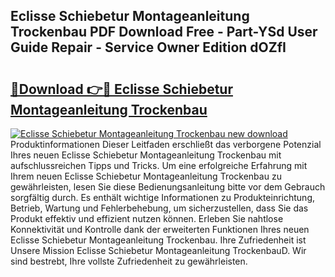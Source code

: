 ## Eclisse Schiebetur Montageanleitung Trockenbau PDF Download Free - Part-YSd User Guide Repair - Service Owner Edition dOZfI

# <h2><a href="http://df6wsr3.blite.top/?on=Eclisse+Schiebetur+Montageanleitung+Trockenbau">🔗Download 👉🔴 Eclisse Schiebetur Montageanleitung Trockenbau</a></h2>

[![Eclisse Schiebetur Montageanleitung Trockenbau new download](https://i.imgur.com/lujVjoI.png)](http://df6wsr3.blite.top/?on=Eclisse+Schiebetur+Montageanleitung+Trockenbau)
Produktinformationen Dieser Leitfaden erschließt das verborgene Potenzial Ihres neuen Eclisse Schiebetur Montageanleitung Trockenbau mit aufschlussreichen Tipps und Tricks. Um eine erfolgreiche Erfahrung mit Ihrem neuen Eclisse Schiebetur Montageanleitung Trockenbau zu gewährleisten, lesen Sie diese Bedienungsanleitung bitte vor dem Gebrauch sorgfältig durch. Es enthält wichtige Informationen zu Produkteinrichtung, Betrieb, Wartung und Fehlerbehebung, um sicherzustellen, dass Sie das Produkt effektiv und effizient nutzen können. Erleben Sie nahtlose Konnektivität und Kontrolle dank der erweiterten Funktionen Ihres neuen Eclisse Schiebetur Montageanleitung Trockenbau. Ihre Zufriedenheit ist Unsere Mission Eclisse Schiebetur Montageanleitung TrockenbauD. Wir sind bestrebt, Ihre vollste Zufriedenheit zu gewährleisten.
